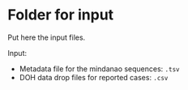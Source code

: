 # Folder for input
Put here the input files.

Input: 

* Metadata file for the mindanao sequences: `.tsv`
* DOH data drop files for reported cases: `.csv`